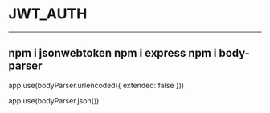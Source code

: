# JWT_AUTH
------------------
npm i jsonwebtoken 
npm i express
npm i body-parser
----------------

app.use(bodyParser.urlencoded({ extended: false }))

app.use(bodyParser.json())